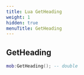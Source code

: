 ```yaml
---
title: Lua GetHeading
weight: 1
hidden: true
menuTitle: GetHeading
---
```

## GetHeading
```lua
mob:GetHeading(); -- double
```